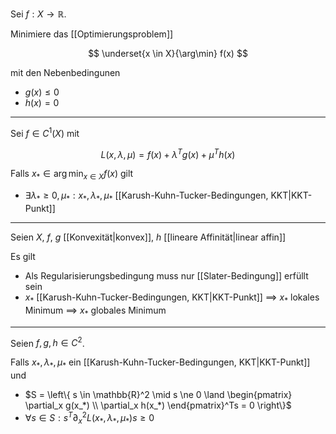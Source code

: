Sei $f : X \to \mathbb{R}$.

Minimiere das [[Optimierungsproblem]]

$$
	\underset{x \in X}{\arg\min} f(x)
$$

mit den Nebenbedingunen
- $g(x) \le 0$
- $h(x) = 0$

---

Sei $f \in C^1(X)$ mit

$$
	L(x, \lambda, \mu) = f(x) + \lambda^Tg(x) + \mu^Th(x)
$$

Falls $x_* \in \arg\min_{x \in X} f(x)$ gilt
- $\exists \lambda_* \ge 0, \mu_* : x_*, \lambda_*, \mu_*$ [[Karush-Kuhn-Tucker-Bedingungen, KKT|KKT-Punkt]]

---

Seien $X$, $f$, $g$ [[Konvexität|konvex]], $h$ [[lineare Affinität|linear affin]]

Es gilt
- Als Regularisierungsbedingung muss nur [[Slater-Bedingung]] erfüllt sein
- $x_*$ [[Karush-Kuhn-Tucker-Bedingungen, KKT|KKT-Punkt]] $\implies$ $x_*$ lokales Minimum $\implies$ $x_*$ globales Minimum

---

Seien $f, g, h \in C^2$.

Falls $x_*, \lambda_*, \mu_*$ ein [[Karush-Kuhn-Tucker-Bedingungen, KKT|KKT-Punkt]] und
- $S = \left\{ s \in \mathbb{R}^2 \mid s \ne 0 \land \begin{pmatrix} \partial_x g(x_*) \\ \partial_x h(x_*) \end{pmatrix}^Ts = 0 \right\}$
- $\forall s \in S : s^T\partial_x^2L (x_*, \lambda_*, \mu_*)s \ge 0$